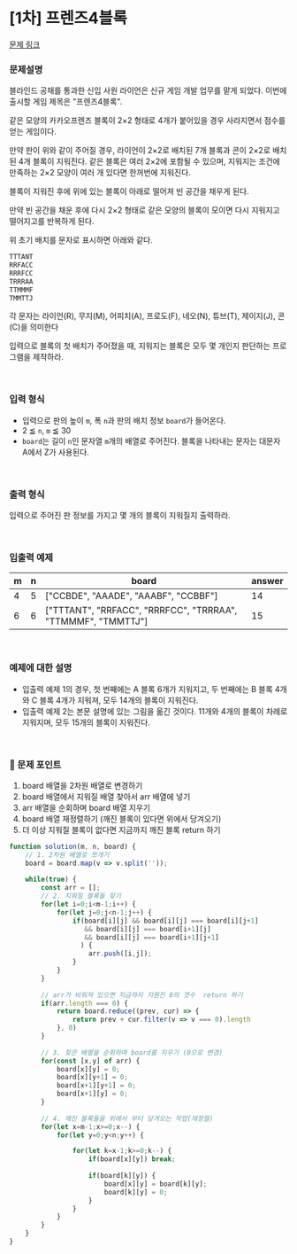 # [1차] 프렌즈4블록

[문제 링크](https://school.programmers.co.kr/learn/courses/30/lessons/17679)

### 문제설명

블라인드 공채를 통과한 신입 사원 라이언은 신규 게임 개발 업무를 맡게 되었다. 이번에 출시할 게임 제목은 "프렌즈4블록".

같은 모양의 카카오프렌즈 블록이 2×2 형태로 4개가 붙어있을 경우 사라지면서 점수를 얻는 게임이다.

만약 판이 위와 같이 주어질 경우, 라이언이 2×2로 배치된 7개 블록과 콘이 2×2로 배치된 4개 블록이 지워진다. 같은 블록은 여러 2×2에 포함될 수 있으며, 지워지는 조건에 만족하는 2×2 모양이 여러 개 있다면 한꺼번에 지워진다.

블록이 지워진 후에 위에 있는 블록이 아래로 떨어져 빈 공간을 채우게 된다.

만약 빈 공간을 채운 후에 다시 2×2 형태로 같은 모양의 블록이 모이면 다시 지워지고 떨어지고를 반복하게 된다.

위 초기 배치를 문자로 표시하면 아래와 같다.

```jsx
TTTANT
RRFACC
RRRFCC
TRRRAA
TTMMMF
TMMTTJ
```

각 문자는 라이언(R), 무지(M), 어피치(A), 프로도(F), 네오(N), 튜브(T), 제이지(J), 콘(C)을 의미한다

입력으로 블록의 첫 배치가 주어졌을 때, 지워지는 블록은 모두 몇 개인지 판단하는 프로그램을 제작하라.

<br/>

### ****입력 형식****

- 입력으로 판의 높이 `m`, 폭 `n`과 판의 배치 정보 `board`가 들어온다.
- 2 ≦ `n`, `m` ≦ 30
- `board`는 길이 `n`인 문자열 `m`개의 배열로 주어진다. 블록을 나타내는 문자는 대문자 A에서 Z가 사용된다.

<br/>

### ****출력 형식****

입력으로 주어진 판 정보를 가지고 몇 개의 블록이 지워질지 출력하라.

<br/>

### ****입출력 예제****

| m | n | board | answer |
| --- | --- | --- | --- |
| 4 | 5 | ["CCBDE", "AAADE", "AAABF", "CCBBF"] | 14 |
| 6 | 6 | ["TTTANT", "RRFACC", "RRRFCC", "TRRRAA", "TTMMMF", "TMMTTJ"] | 15 |

<br/>

### ****예제에 대한 설명****

- 입출력 예제 1의 경우, 첫 번째에는 A 블록 6개가 지워지고, 두 번째에는 B 블록 4개와 C 블록 4개가 지워져, 모두 14개의 블록이 지워진다.
- 입출력 예제 2는 본문 설명에 있는 그림을 옮긴 것이다. 11개와 4개의 블록이 차례로 지워지며, 모두 15개의 블록이 지워진다.

<br/>

### 📕 문제 포인트

1. board 배열을 2차원 배열로 변경하기
2. board 배열에서 지워질 배열 찾아서 arr 배열에 넣기
3. arr 배열을 순회하며 board 배열 지우기
4. board 배열 재정렬하기 (깨진 블록이 있다면 위에서 당겨오기)
5. 더 이상 지워질 블록이 없다면 지금까지 깨진 블록 return 하기

```javascript
function solution(m, n, board) {
    // 1. 2차원 배열로 쪼개기
    board = board.map(v => v.split(''));
    
    while(true) {
        const arr = [];
        // 2. 지워질 블록들 찾기
        for(let i=0;i<m-1;i++) {
            for(let j=0;j<n-1;j++) {
                if(board[i][j] && board[i][j] === board[i][j+1] 
                   && board[i][j] === board[i+1][j] 
                   && board[i][j] === board[i+1][j+1]
                  ) {
                    arr.push([i,j]);
                }
            }
        }
        
        // arr가 비워져 있으면 지금까지 지원진 0의 갯수  return 하기
        if(arr.length === 0) {
            return board.reduce((prev, cur) => {
                return prev + cur.filter(v => v === 0).length
            }, 0)
        }
        
        // 3. 찾은 배열을 순회하며 board를 지우기 (0으로 변경)
        for(const [x,y] of arr) {
            board[x][y] = 0;
            board[x][y+1] = 0;
            board[x+1][y+1] = 0;
            board[x+1][y] = 0;
        }
        
        // 4. 깨진 블록들을 위에서 부터 당겨오는 작업(재정렬)
        for(let x=m-1;x>=0;x--) {
            for(let y=0;y<n;y++) {

                for(let k=x-1;k>=0;k--) {
                    if(board[x][y]) break;
                    
                    if(board[k][y]) {
                        board[x][y] = board[k][y];
                        board[k][y] = 0;
                    }
                }
            }
        }
    }
}
```
